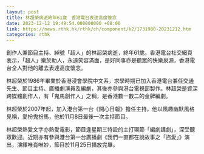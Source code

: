 ```yaml
---
layout: post
title: 林超榮病逝終年61歲　香港電台表達高度懷念
date: 2023-12-12 19:49:54.000000000 +08:00
link: https://news.rthk.hk/rthk/ch/component/k2/1731980-20231212.htm
categories: rthk
---
```


創作人兼節目主持、綽號「超人」的林超榮病逝，終年61歲。香港電台社交網頁表示，「超人」樂於助人，永遠笑容滿面，是好同事亦是聽眾的快樂泉源，香港電台仝人對他的離去表達高度懷念。

林超榮於1986年畢業於香港浸會學院中文系，求學時期已加入香港電台兼任交通先生、節目主持、廣播劇演員及編劇，其後亦參與港台電視部製作。林超榮是資深跨媒體創作人，有「鬼馬創作人」之稱，是香港數一數二的金牌編劇。

林超榮於2007年起，加入港台第一台《開心日報》擔任主持，他以風趣幽默風格見稱，愛扮鬼扮馬，他於11月8日最後一次主持節目。 

林超榮熱愛文字亦熱愛電影，節目逢星期三特設的主打環節「編劇講劇」，深受聽眾歡迎。近期亦有參與港台第一台廣播劇《我們一直都在說故事之「盜愛」》演出，演繹唯肖唯妙，節目於11月25日播放完畢。
